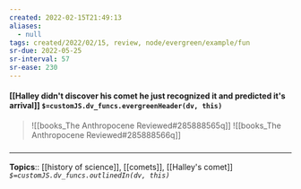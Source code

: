 ```yaml
---
created: 2022-02-15T21:49:13 
aliases:
  - null
tags: created/2022/02/15, review, node/evergreen/example/fun
sr-due: 2022-05-25
sr-interval: 57
sr-ease: 230
---
```


#### [[Halley didn't discover his comet he just recognized it and predicted it's arrival]] `$=customJS.dv_funcs.evergreenHeader(dv, this)`

> ![[books_The Anthropocene Reviewed#285888565q]]
> ![[books_The Anthropocene Reviewed#285888566q]]

### <hr class="footnote"/>

**Topics**:: [[history of science]], [[comets]], [[Halley's comet]]
*`$=customJS.dv_funcs.outlinedIn(dv, this)`*
